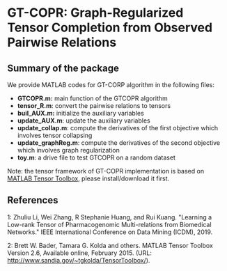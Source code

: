 # GT-COPR: Graph-Regularized Tensor Completion from Observed Pairwise Relations

## Summary of the package
We provide MATLAB codes for GT-CORP algorithm in the following files:

- **GTCOPR.m:** main function of the GTCOPR algorithm
- **tensor_R.m**: convert the pairwise relations to tensors
- **buil_AUX.m:** initialize the auxiliary variables
- **update_AUX.m**: update the auxiliary variables
- **update_collap.m**: compute the derivatives of the first objective which involves tensor collapsing
- **update_graphReg.m**: compute the derivatives of the second objective which involves graph regularization
- **toy.m**: a drive file to test GTCOPR on a random dataset

Note: the tensor framework of GT-COPR implementation is based on [MATLAB Tensor Toolbox](http://www.sandia.gov/~tgkolda/TensorToolbox/), please install/download it first.


## References
1: Zhuliu Li, Wei Zhang, R Stephanie Huang, and Rui Kuang. "Learning a Low-rank Tensor of Pharmacogenomic Multi-relations from Biomedical Networks." IEEE International Conference on Data Mining (ICDM), 2019. 

2: Brett W. Bader, Tamara G. Kolda and others. MATLAB Tensor Toolbox Version 2.6, Available online, February 2015. (URL: http://www.sandia.gov/~tgkolda/TensorToolbox/).
